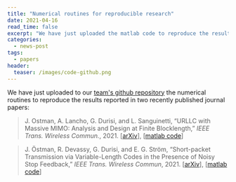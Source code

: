 ```yaml
---
title: "Numerical routines for reproducible research"
date: 2021-04-16
read_time: false
excerpt: "We have just uploaded the matlab code to reproduce the results reported in two recently published papers"
categories:
  - news-post
tags:
  - papers
header:
  teaser: /images/code-github.png
---
```


We have just uploaded to our [team's github repository](https://github.com/infotheorychalmers) the numerical routines to reproduce the results reported in two recently published journal papers:

> J. Ostman, A. Lancho, G. Durisi, and L. Sanguinetti, “URLLC with Massive MIMO: Analysis and Design at Finite Blocklength,” <em>IEEE Trans. Wireless Commun.</em>, 2021.  [<a href="https://arxiv.org/abs/2009.10550">arXiv</a>], [<a href="https://github.com/infotheorychalmers/URLLC_Massive_MIMO">matlab code</a>]

> J. Östman, R. Devassy, G. Durisi, and E. G. Ström, “Short-packet Transmission via Variable-Length Codes in the Presence of Noisy Stop Feedback,” <em>IEEE Trans. Wireless Commun</em>, 2021.  [<a href="http://arxiv.org/abs/1909.01049">arXiv</a>], [<a href="https://github.com/infotheorychalmers/vlsf-bounds">matlab code</a>]
